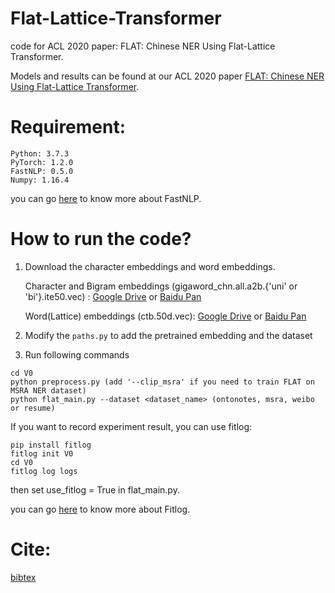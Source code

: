# Flat-Lattice-Transformer
code for ACL 2020 paper: FLAT: Chinese NER Using Flat-Lattice Transformer. 

Models and results can be found at our ACL 2020 paper [FLAT: Chinese NER Using Flat-Lattice Transformer](https://arxiv.org/pdf/2004.11795.pdf).




Requirement:
======
```
Python: 3.7.3
PyTorch: 1.2.0
FastNLP: 0.5.0
Numpy: 1.16.4
```
you can go [here](https://fastnlp.readthedocs.io/zh/latest/) to know more about FastNLP.



How to run the code?
====
1. Download the character embeddings and word embeddings.

      Character and Bigram embeddings (gigaword_chn.all.a2b.{'uni' or 'bi'}.ite50.vec) : [Google Drive](https://drive.google.com/file/d/1_Zlf0OAZKVdydk7loUpkzD2KPEotUE8u/view?usp=sharing) or [Baidu Pan](https://pan.baidu.com/s/1pLO6T9D)

      Word(Lattice) embeddings (ctb.50d.vec): [Google Drive](https://drive.google.com/file/d/1K_lG3FlXTgOOf8aQ4brR9g3R40qi1Chv/view?usp=sharing) or [Baidu Pan](https://pan.baidu.com/s/1pLO6T9D)

2. Modify the `paths.py` to add the pretrained embedding and the dataset
3. Run following commands
```
cd V0
python preprocess.py (add '--clip_msra' if you need to train FLAT on MSRA NER dataset)
python flat_main.py --dataset <dataset_name> (ontonotes, msra, weibo or resume)
```

If you want to record experiment result, you can use fitlog:
```
pip install fitlog
fitlog init V0
cd V0
fitlog log logs
```
then set use_fitlog = True in flat_main.py.

you can go [here](https://fitlog.readthedocs.io/zh/latest/) to know more about Fitlog.


Cite: 
========
[bibtex](https://www.aclweb.org/anthology/2020.acl-main.611.bib)
